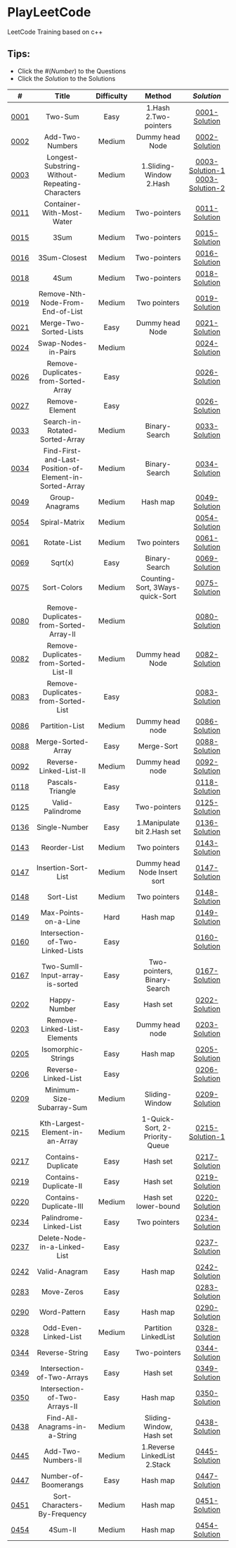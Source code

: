 # PlayLeetCode
LeetCode Training based on c++

## Tips: 
* Click the #(_Number_) to the Questions
* Click the _Solution_ to the Solutions

| # |  Title  |  Difficulty  |  Method  | _Solution_
|:-:|:-:|:-:|:-:|:-:|
|[0001] | Two-Sum                                           | Easy      | 1.Hash 2.Two-pointers         |[0001-Solution] |
|[0002] | Add-Two-Numbers                                   | Medium    | Dummy head Node               |[0002-Solution] |
|[0003] | Longest-Substring-Without-Repeating-Characters    | Medium    | 1.Sliding-Window 2.Hash       |[0003-Solution-1] [0003-Solution-2]|
|[0011] | Container-With-Most-Water                         | Medium    | Two-pointers                  |[0011-Solution]|
|[0015] | 3Sum                                              | Medium    | Two-pointers                  |[0015-Solution]|
|[0016] | 3Sum-Closest                                      | Medium    | Two-pointers                  |[0016-Solution]|
|[0018] | 4Sum                                              | Medium    | Two-pointers                  |[0018-Solution]|
|[0019] | Remove-Nth-Node-From-End-of-List                  | Medium    | Two pointers                  |[0019-Solution] |
|[0021] | Merge-Two-Sorted-Lists                            | Easy      | Dummy head Node               |[0021-Solution] |
|[0024] | Swap-Nodes-in-Pairs                               | Medium    |                               |[0024-Solution] |
|[0026] | Remove-Duplicates-from-Sorted-Array               | Easy      |                               |[0026-Solution]|
|[0027] | Remove-Element                                    | Easy      |                               |[0026-Solution]|
|[0033] | Search-in-Rotated-Sorted-Array                    | Medium    | Binary-Search                 |[0033-Solution]|
|[0034] | Find-First-and-Last-Position-of-Element-in-Sorted-Array | Medium | Binary-Search              |[0034-Solution]|
|[0049] | Group-Anagrams                                    | Medium    | Hash map                      |[0049-Solution]|
|[0054] | Spiral-Matrix                                     | Medium    |                               |[0054-Solution]|
|[0061] | Rotate-List                                       | Medium    | Two pointers                  |[0061-Solution] |
|[0069] | Sqrt(x)                                           | Easy      | Binary-Search                 |[0069-Solution]|
|[0075] | Sort-Colors                                       | Medium    |Counting-Sort, 3Ways-quick-Sort|[0075-Solution]|
|[0080] | Remove-Duplicates-from-Sorted-Array-II            | Medium    |                               |[0080-Solution]|
|[0082] | Remove-Duplicates-from-Sorted-List-II             | Medium    | Dummy head Node               |[0082-Solution] |
|[0083] | Remove-Duplicates-from-Sorted-List                | Easy      |                               |[0083-Solution] |
|[0086] | Partition-List                                    | Medium    | Dummy head node               |[0086-Solution] |
|[0088] | Merge-Sorted-Array                                | Easy      | Merge-Sort                    |[0088-Solution]|
|[0092] | Reverse-Linked-List-II                            | Medium    | Dummy head node               |[0092-Solution] |
|[0118] | Pascals-Triangle                                  | Easy      |                               |[0118-Solution]|
|[0125] | Valid-Palindrome                                  | Easy      | Two-pointers                  |[0125-Solution]|
|[0136] | Single-Number                                     | Easy      | 1.Manipulate bit 2.Hash set   |[0136-Solution]|
|[0143] | Reorder-List                                      | Medium    | Two pointers                  |[0143-Solution] |     
|[0147] | Insertion-Sort-List                               | Medium    | Dummy head Node Insert sort   |[0147-Solution] |
|[0148] | Sort-List                                         | Medium    | Two pointers                  |[0148-Solution] |
|[0149] | Max-Points-on-a-Line                              | Hard      | Hash map                      |[0149-Solution]|
|[0160] | Intersection-of-Two-Linked-Lists                  | Easy      |                               |[0160-Solution] |
|[0167] | Two-SumII-Input-array-is-sorted                   | Easy      | Two-pointers, Binary-Search   |[0167-Solution]|
|[0202] | Happy-Number                                      | Easy      | Hash set                      |[0202-Solution]|
|[0203] | Remove-Linked-List-Elements                       | Easy      | Dummy head node               |[0203-Solution] |
|[0205] | Isomorphic-Strings                                | Easy      | Hash map                      |[0205-Solution]|
|[0206] | Reverse-Linked-List                               | Easy      |                               |[0206-Solution] |
|[0209] | Minimum-Size-Subarray-Sum                         | Medium    | Sliding-Window                |[0209-Solution]|
|[0215] | Kth-Largest-Element-in-an-Array                   | Medium    | 1-Quick-Sort, 2-Priority-Queue|[0215-Solution-1]|
|[0217] | Contains-Duplicate                                | Easy      | Hash set                      |[0217-Solution]|
|[0219] | Contains-Duplicate-II                             | Easy      | Hash set                      |[0219-Solution]|
|[0220] | Contains-Duplicate-III                            | Medium    | Hash set lower-bound          |[0220-Solution]|
|[0234] | Palindrome-Linked-List                            | Easy      | Two pointers                  |[0234-Solution] |
|[0237] | Delete-Node-in-a-Linked-List                      | Easy      |                               |[0237-Solution] |
|[0242] | Valid-Anagram                                     | Easy      | Hash map                      |[0242-Solution]|
|[0283] | Move-Zeros                                        | Easy      |                               |[0283-Solution]|
|[0290] | Word-Pattern                                      | Easy      | Hash map                      |[0290-Solution]|
|[0328] | Odd-Even-Linked-List                              | Medium    | Partition LinkedList          |[0328-Solution] |
|[0344] | Reverse-String                                    | Easy      | Two-pointers                  |[0344-Solution]|
|[0349] | Intersection-of-Two-Arrays                        | Easy      | Hash set                      |[0349-Solution]|
|[0350] | Intersection-of-Two-Arrays-II                     | Easy      | Hash map                      |[0350-Solution]|
|[0438] | Find-All-Anagrams-in-a-String                     | Medium    | Sliding-Window, Hash set      |[0438-Solution]|
|[0445] | Add-Two-Numbers-II                                | Medium    | 1.Reverse LinkedList 2.Stack  |[0445-Solution] |
|[0447] | Number-of-Boomerangs                              | Easy      | Hash map                      |[0447-Solution]|
|[0451] | Sort-Characters-By-Frequency                      | Medium    | Hash map                      |[0451-Solution]|
|[0454] | 4Sum-II                                           | Medium    | Hash map                      |[0454-Solution]|



[0001]: https://leetcode.com/problems/two-sum/
[0001-Solution]: https://github.com/FeiZhao0531/PlayLeetCode/tree/master/LookupTable/0001-Two-Sum

[0002]: https://leetcode.com/problems/add-two-numbers/description/
[0002-Solution]: https://github.com/FeiZhao0531/PlayLeetCode/tree/master/LinkedList/0002-Add-Two-Numbers

[0003]: https://leetcode.com/problems/longest-substring-without-repeating-characters/
[0003-Solution-1]: https://github.com/FeiZhao0531/PlayLeetCode/tree/master/Array-vector/0003-Longest-Substring-Without-Repeating-Characters
[0003-Solution-2]: https://github.com/FeiZhao0531/PlayLeetCode/tree/master/LookupTable/0003-Longest-Substring-Without-Repeating-Characters

[0011]: https://leetcode.com/problems/container-with-most-water/
[0011-Solution]: https://github.com/FeiZhao0531/PlayLeetCode/tree/master/Array-vector/0011-Container-With-Most-Water

[0015]: https://leetcode.com/problems/3sum/
[0015-Solution]: https://github.com/FeiZhao0531/PlayLeetCode/tree/master/Array-vector/0015-3Sum

[0016]: https://leetcode.com/problems/3sum-closest/
[0016-Solution]: https://github.com/FeiZhao0531/PlayLeetCode/tree/master/LookupTable/0016-3Sum-Closest

[0018]: https://leetcode.com/problems/4sum/
[0018-Solution]: https://github.com/FeiZhao0531/PlayLeetCode/tree/master/LookupTable/0018-4Sum

[0019]: https://leetcode.com/problems/remove-nth-node-from-end-of-list/
[0019-Solution]: https://github.com/FeiZhao0531/PlayLeetCode/tree/master/LinkedList/0019-Remove-Nth-Node-From-End-of-List

[0021]: https://leetcode.com/problems/merge-two-sorted-lists/
[0021-Solution]: https://github.com/FeiZhao0531/PlayLeetCode/tree/master/LinkedList/0021-Merge-Two-Sorted-Lists

[0024]: https://leetcode.com/problems/swap-nodes-in-pairs/
[0024-Solution]: https://github.com/FeiZhao0531/PlayLeetCode/tree/master/LinkedList/0024-Swap-Nodes-in-Pairs

[0026]: https://leetcode.com/problems/remove-duplicates-from-sorted-array/
[0026-Solution]: https://github.com/FeiZhao0531/PlayLeetCode/tree/master/Array-vector/0026-Remove-Duplicates-from-Sorted-Array

[0027]: https://leetcode.com/problems/remove-element/
[0027-Solution]: https://github.com/FeiZhao0531/PlayLeetCode/tree/master/Array-vector/0027-Remove-Element

[0033]: https://leetcode.com/problems/search-in-rotated-sorted-array/
[0033-Solution]: https://github.com/FeiZhao0531/PlayLeetCode/tree/master/Array-vector/0033-Search-in-Rotated-Sorted-Array

[0034]: https://leetcode.com/problems/find-first-and-last-position-of-element-in-sorted-array/
[0034-Solution]: https://github.com/FeiZhao0531/PlayLeetCode/tree/master/Array-vector/0034-Find-First-and-Last-Position-of-Element-in-Sorted-Array

[0049]: https://leetcode.com/problems/group-anagrams/
[0049-Solution]: https://github.com/FeiZhao0531/PlayLeetCode/tree/master/LookupTable/0049-Group-Anagrams

[0054]: https://leetcode.com/problems/spiral-matrix/
[0054-Solution]: https://github.com/FeiZhao0531/PlayLeetCode/tree/master/Array-vector/0054-Spiral-Matrix

[0061]: https://leetcode.com/problems/rotate-list/
[0061-Solution]: https://github.com/FeiZhao0531/PlayLeetCode/tree/master/LinkedList/0061-Rotate-List

[0069]: https://leetcode.com/problems/sqrtx/
[0069-Solution]: https://github.com/FeiZhao0531/PlayLeetCode/tree/master/Array-vector/0069-Sqrt(x)

[0075]: https://leetcode.com/problems/sort-colors/
[0075-Solution]: https://github.com/FeiZhao0531/PlayLeetCode/tree/master/Array-vector/0075-Sort-Colors

[0080]: https://leetcode.com/problems/remove-duplicates-from-sorted-array-ii/
[0080-Solution]: https://github.com/FeiZhao0531/PlayLeetCode/tree/master/Array-vector/0080-Remove-Duplicates-from-Sorted-Array-II

[0082]: https://leetcode.com/problems/remove-duplicates-from-sorted-list-ii/
[0082-Solution]: https://github.com/FeiZhao0531/PlayLeetCode/tree/master/LinkedList/0082-Remove-Duplicates-from-Sorted-List-II

[0083]: https://leetcode.com/problems/remove-duplicates-from-sorted-list/
[0083-Solution]: https://github.com/FeiZhao0531/PlayLeetCode/tree/master/LinkedList/0083-Remove-Duplicates-from-Sorted-List

[0086]: https://leetcode.com/problems/partition-list/
[0086-Solution]: https://github.com/FeiZhao0531/PlayLeetCode/tree/master/LinkedList/0086-Partition-List

[0088]: https://leetcode.com/problems/merge-sorted-array/
[0088-Solution]: https://github.com/FeiZhao0531/PlayLeetCode/tree/master/Array-vector/0088-Merge-Sorted-Arrary

[0092]: https://leetcode.com/problems/reverse-linked-list-ii/
[0092-Solution]: https://github.com/FeiZhao0531/PlayLeetCode/tree/master/LinkedList/0092-Reverse-Linked-List-II

[0118]: https://leetcode.com/problems/pascals-triangle/
[0118-Solution]: https://github.com/FeiZhao0531/PlayLeetCode/tree/master/Array-vector/0118-Pascals-Triangle

[0125]: https://leetcode.com/problems/valid-palindrome/
[0125-Solution]: https://github.com/FeiZhao0531/PlayLeetCode/tree/master/Array-vector/0125-Valid-Palindrome

[0136]: https://leetcode.com/problems/single-number/
[0136-Solution]: https://github.com/FeiZhao0531/PlayLeetCode/tree/master/LookupTable/0136-Single-Number


[0143]: https://leetcode.com/problems/reorder-list/
[0143-Solution]: https://github.com/FeiZhao0531/PlayLeetCode/tree/master/LinkedList/0143-Reorder-List

[0147]: https://leetcode.com/problems/insertion-sort-list/
[0147-Solution]: https://github.com/FeiZhao0531/PlayLeetCode/tree/master/LinkedList/0147-Insertion-Sort-List

[0148]: https://leetcode.com/problems/sort-list/
[0148-Solution]: https://github.com/FeiZhao0531/PlayLeetCode/tree/master/LinkedList/0148-Sort-List

[0149]: https://leetcode.com/problems/max-points-on-a-line/
[0149-Solution]: https://github.com/FeiZhao0531/PlayLeetCode/tree/master/LookupTable/0149-Max-Points-on-a-Line

[0160]: https://leetcode.com/problems/intersection-of-two-linked-lists/
[0160-Solution]: https://github.com/FeiZhao0531/PlayLeetCode/tree/master/LinkedList/0160-Intersection-of-Two-Linked-Lists

[0167]: https://leetcode.com/problems/two-sum-ii-input-array-is-sorted/
[0167-Solution]: https://github.com/FeiZhao0531/PlayLeetCode/tree/master/Array-vector/0167-Two-SumII-Input-array-is-sorted

[0202]: https://leetcode.com/problems/happy-number/
[0202-Solution]: https://github.com/FeiZhao0531/PlayLeetCode/tree/master/LookupTable/0202-Happy-Number

[0203]: https://leetcode.com/problems/remove-linked-list-elements/
[0203-Solution]: https://github.com/FeiZhao0531/PlayLeetCode/tree/master/LinkedList/0203-Remove-Linked-List-Elements

[0205]: https://leetcode.com/problems/isomorphic-strings/
[0205-Solution]: https://github.com/FeiZhao0531/PlayLeetCode/tree/master/LookupTable/0205-Isomorphic-Strings

[0206]: https://leetcode.com/problems/reverse-linked-list/
[0206-Solution]: https://github.com/FeiZhao0531/PlayLeetCode/tree/master/LinkedList/0206-Reverse-Linked-List

[0209]: https://leetcode.com/problems/minimum-size-subarray-sum/
[0209-Solution]: https://github.com/FeiZhao0531/PlayLeetCode/tree/master/Array-vector/0209-Minimum-Size-Subarray-Sum

[0215]: https://leetcode.com/problems/kth-largest-element-in-an-array
[0215-Solution-1]: https://github.com/FeiZhao0531/PlayLeetCode/tree/master/Array-vector/0215-Kth-Largest-Element-in-an-Array

[0217]: https://leetcode.com/problems/contains-duplicate/
[0217-Solution]: https://github.com/FeiZhao0531/PlayLeetCode/tree/master/LookupTable/0217-Contains-Duplicate

[0219]: https://leetcode.com/problems/contains-duplicate-ii/
[0219-Solution]: https://github.com/FeiZhao0531/PlayLeetCode/tree/master/LookupTable/0219-Contains-Duplicate-II

[0220]: https://leetcode.com/problems/contains-duplicate-iii/
[0220-Solution]: https://github.com/FeiZhao0531/PlayLeetCode/tree/master/LookupTable/0220-Contains-Duplicate-III

[0234]: https://leetcode.com/problems/palindrome-linked-list/
[0234-Solution]: https://github.com/FeiZhao0531/PlayLeetCode/tree/master/LinkedList/0234-Palindrome-Linked-List

[0237]: https://leetcode.com/problems/delete-node-in-a-linked-list/
[0237-Solution]: https://github.com/FeiZhao0531/PlayLeetCode/tree/master/LinkedList/0237-Delete-Node-in-a-Linked-List

[0242]: https://leetcode.com/problems/valid-anagram/
[0242-Solution]: https://github.com/FeiZhao0531/PlayLeetCode/tree/master/LookupTable/0242-Valid-Anagram

[0283]: https://leetcode.com/problems/move-zeroes/
[0283-Solution]: https://github.com/FeiZhao0531/PlayLeetCode/tree/master/Array-vector/0283-Move-Zeros

[0290]: https://leetcode.com/problems/word-pattern/
[0290-Solution]: https://github.com/FeiZhao0531/PlayLeetCode/tree/master/LookupTable/0290-Word-Pattern

[0328]: https://leetcode.com/problems/odd-even-linked-list/
[0328-Solution]: https://github.com/FeiZhao0531/PlayLeetCode/tree/master/LinkedList/0328-Odd-Even-Linked-List

[0344]: https://leetcode.com/problems/reverse-string/
[0344-Solution]: https://github.com/FeiZhao0531/PlayLeetCode/tree/master/Array-vector/0344-Reverse-String

[0349]: https://leetcode.com/problems/intersection-of-two-arrays/
[0349-Solution]: https://github.com/FeiZhao0531/PlayLeetCode/tree/master/LookupTable/0349-Intersection-of-Two-Arrays

[0350]: https://leetcode.com/problems/intersection-of-two-arrays-ii/
[0350-Solution]: https://github.com/FeiZhao0531/PlayLeetCode/tree/master/LookupTable/0350-Intersection-of-Two-Arrays-II

[0438]: https://leetcode.com/problems/find-all-anagrams-in-a-string/
[0438-Solution]: https://github.com/FeiZhao0531/PlayLeetCode/tree/master/Array-vector/0438-Find-All-Anagrams-in-a-String

[0445]: https://leetcode.com/problems/add-two-numbers-ii/
[0445-Solution]: https://github.com/FeiZhao0531/PlayLeetCode/tree/master/LinkedList/0445-Add-Two-Numbers-II

[0447]: https://leetcode.com/problems/number-of-boomerangs/
[0447-Solution]: https://github.com/FeiZhao0531/PlayLeetCode/tree/master/LookupTable/0447-Number-of-Boomerangs

[0451]: https://leetcode.com/problems/sort-characters-by-frequency/
[0451-Solution]: https://github.com/FeiZhao0531/PlayLeetCode/tree/master/LookupTable/0451-Sort-Characters-By-Frequency

[0454]: https://leetcode.com/problems/4sum-ii/
[0454-Solution]: https://github.com/FeiZhao0531/PlayLeetCode/tree/master/LookupTable/0454-4Sum-II
